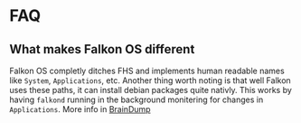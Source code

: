 # FAQ

## What makes Falkon OS different
Falkon OS completly ditches FHS and implements human readable names like ```System```, ```Applications```, etc.
Another thing worth noting is that well Falkon uses these paths, it can install debian packages quite nativly. This
works by having ```falkond``` running in the background monitering for changes in ```Applications```.
More info in [BrainDump](BrainDump.md)
